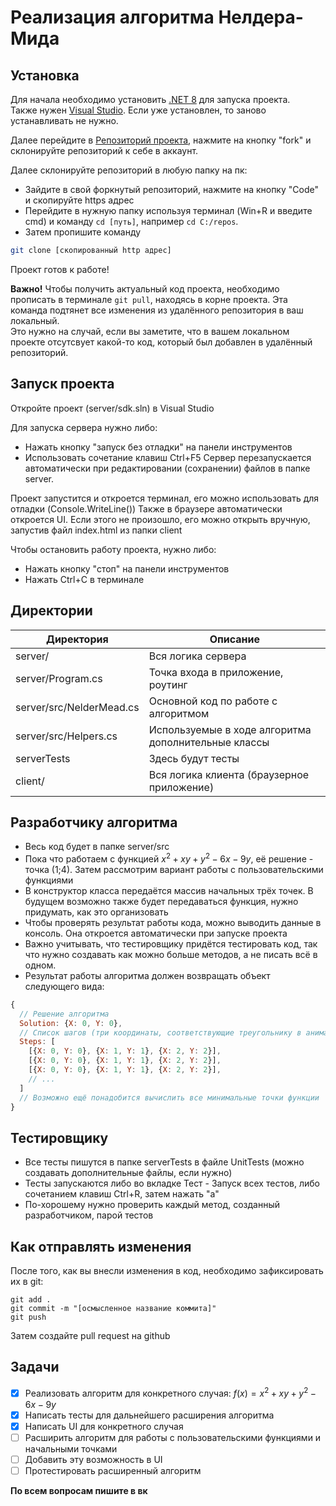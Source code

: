 # Реализация алгоритма Нелдера-Мида
## Установка

Для начала необходимо установить [.NET 8](https://dotnet.microsoft.com/en-us/download) для запуска проекта.  
Также нужен [Visual Studio](https://visualstudio.microsoft.com/ru/downloads/). Если уже установлен, то заново устанавливать не нужно.

Далее перейдите в [Репозиторий проекта](https://github.com/matveybobrov/nelder-mead.git), нажмите на кнопку "fork" и склонируйте репозиторий к себе в аккаунт.  

Далее склонируйте репозиторий в любую папку на пк:
- Зайдите в свой форкнутый репозиторий, нажмите на кнопку "Code" и скопируйте https адрес
- Перейдите в нужную папку используя терминал (Win+R и введите cmd) и команду ```cd [путь]```, например ```cd C:/repos```.  
- Затем пропишите команду
```sh
git clone [скопированный http адрес]
```
Проект готов к работе!

**Важно!**
Чтобы получить актуальный код проекта, необходимо прописать в терминале ```git pull```, находясь в корне проекта. Эта команда подтянет все изменения из удалённого репозитория в ваш локальный.  
Это нужно на случай, если вы заметите, что в вашем локальном проекте отсутсвует какой-то код, который был добавлен в удалённый репозиторий.

## Запуск проекта
Откройте проект (server/sdk.sln) в Visual Studio

Для запуска сервера нужно либо:
- Нажать кнопку "запуск без отладки" на панели инструментов
- Использовать сочетание клавиш Ctrl+F5
Сервер перезапускается автоматически при редактировании (сохранении) файлов в папке server.  

Проект запустится и откроется терминал, его можно использовать для отладки (Console.WriteLine())
Также в браузере автоматически откроется UI. Если этого не произошло, его можно открыть вручную, запустив файл index.html из папки client

Чтобы остановить работу проекта, нужно либо:
- Нажать кнопку "стоп" на панели инструментов
- Нажать Ctrl+C в терминале

## Директории
| Директория | Описание |
| ------ | ------ |
| server/| Вся логика сервера |
| server/Program.cs| Точка входа в приложение, роутинг |
| server/src/NelderMead.cs | Основной код по работе с алгоритмом |
| server/src/Helpers.cs | Используемые в ходе алгоритма дополнительные классы |
| serverTests | Здесь будут тесты |
| client/ | Вся логика клиента (браузерное приложение) |


## Разработчику алгоритма
- Весь код будет в папке server/src
- Пока что работаем с функцией $x^2+xy+y^2-6x-9y$, её решение - точка (1;4). Затем рассмотрим вариант работы с пользовательскими функциями
- В конструктор класса передаётся массив начальных трёх точек. В будущем возможно также будет передаваться функция, нужно придумать, как это организовать
- Чтобы проверять результат работы кода, можно выводить данные в консоль. Она откроется автоматически при запуске проекта
- Важно учитывать, что тестировщику придётся тестировать код, так что нужно создавать как можно больше методов, а не писать всё в одном.
- Результат работы алгоритма должен возвращать объект следующего вида:
```javascript
{
  // Решение алгоритма
  Solution: {X: 0, Y: 0},
  // Список шагов (три координаты, соответствующие треугольнику в анимации)
  Steps: [
    [{X: 0, Y: 0}, {X: 1, Y: 1}, {X: 2, Y: 2}],
    [{X: 0, Y: 0}, {X: 1, Y: 1}, {X: 2, Y: 2}],
    [{X: 0, Y: 0}, {X: 1, Y: 1}, {X: 2, Y: 2}],
    // ...
  ]
  // Возможно ещё понадобится вычислить все минимальные точки функции
}
```

## Тестировщику
- Все тесты пишутся в папке serverTests в файле UnitTests (можно создавать дополнительные файлы, если нужно)
- Тесты запускаются либо во вкладке Тест - Запуск всех тестов, либо сочетанием клавиш Ctrl+R, затем нажать "a"
- По-хорошему нужно проверить каждый метод, созданный разработчиком, парой тестов

## Как отправлять изменения
После того, как вы внесли изменения в код, необходимо зафиксировать их в git:  
```
git add .
git commit -m "[осмысленное название коммита]"
git push
```
Затем создайте pull request на github

## Задачи
- [x] Реализовать алгоритм для конкретного случая: $f(x)=x^2+xy+y^2-6x-9y$
- [x] Написать тесты для дальнейшего расширения алгоритма
- [x] Написать UI для конкретного случая
- [ ] Расширить алгоритм для работы с пользовательскими функциями и начальными точками
- [ ] Добавить эту возможность в UI
- [ ] Протестировать расширенный алгоритм

**По всем вопросам пишите в вк**
